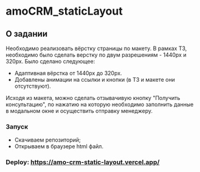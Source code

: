 # amoCRM_staticLayout

## О задании
Необходимо реализовать вёрстку страницы по макету. 
В рамках ТЗ, необходимо было сделать верстку по двум разрешениям - 1440px и 320px.
Было сделано следующее:
- Адаптивная вёрстка от 1440px до 320px.
- Добавлены анимации на ссылки и кнопки (в ТЗ и макете они отсутствуют).

Исходя из макета, можно сделать отзывачивую кнопку "Получить консультацию", по нажатию на которую необходимо заполнить данные в модальном окне и осуществить отправку менеджеру.

### Запуск
- Скачиваем репозиторий;
- Открываем в браузере html файл.

### Deploy: https://amo-crm-static-layout.vercel.app/
